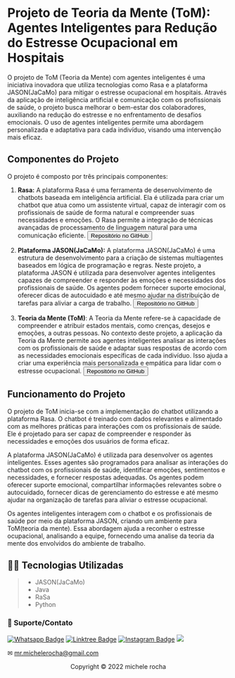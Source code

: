 # Projeto de Teoria da Mente (ToM): Agentes Inteligentes para Redução do Estresse Ocupacional em Hospitais

O projeto de ToM (Teoria da Mente) com agentes inteligentes é uma iniciativa inovadora que utiliza tecnologias como Rasa e a plataforma JASON(JaCaMo) para mitigar o estresse ocupacional em hospitais. Através da aplicação de inteligência artificial e comunicação com os profissionais de saúde, o projeto busca melhorar o bem-estar dos colaboradores, auxiliando na redução do estresse e no enfrentamento de desafios emocionais. O uso de agentes inteligentes permite uma abordagem personalizada e adaptativa para cada indivíduo, visando uma intervenção mais eficaz.

## Componentes do Projeto
O projeto é composto por três principais componentes:

1. **Rasa:** A plataforma Rasa é uma ferramenta de desenvolvimento de chatbots baseada em inteligência artificial. Ela é utilizada para criar um chatbot que atua como um assistente virtual, capaz de interagir com os profissionais de saúde de forma natural e compreender suas necessidades e emoções. O Rasa permite a integração de técnicas avançadas de processamento de linguagem natural para uma comunicação eficiente. <a href="https://github.com/Mrmichelerocha/pibic-rasa-stress" target="_blank"><button>Repositório no GitHub</button></a>

2. **Plataforma JASON(JaCaMo):** A plataforma JASON(JaCaMo) é uma estrutura de desenvolvimento para a criação de sistemas multiagentes baseados em lógica de programação e regras. Neste projeto, a plataforma JASON é utilizada para desenvolver agentes inteligentes capazes de compreender e responder às emoções e necessidades dos profissionais de saúde. Os agentes podem fornecer suporte emocional, oferecer dicas de autocuidado e até mesmo ajudar na distribuição de tarefas para aliviar a carga de trabalho. <a href="https://github.com/Mrmichelerocha/pibic-RASA4JaCa" target="_blank"><button>Repositório no GitHub</button></a>

3. **Teoria da Mente (ToM)**: A Teoria da Mente refere-se à capacidade de compreender e atribuir estados mentais, como crenças, desejos e emoções, a outras pessoas. No contexto deste projeto, a aplicação da Teoria da Mente permite aos agentes inteligentes analisar as interações com os profissionais de saúde e adaptar suas respostas de acordo com as necessidades emocionais específicas de cada indivíduo. Isso ajuda a criar uma experiência mais personalizada e empática para lidar com o estresse ocupacional. <a href="https://github.com/Mrmichelerocha/pibic-RASA4JaCa" target="_blank"><button>Repositório no GitHub</button></a>



## Funcionamento do Projeto
O projeto de ToM inicia-se com a implementação do chatbot utilizando a plataforma Rasa. O chatbot é treinado com dados relevantes e alimentado com as melhores práticas para interações com os profissionais de saúde. Ele é projetado para ser capaz de compreender e responder às necessidades e emoções dos usuários de forma eficaz.

A plataforma JASON(JaCaMo) é utilizada para desenvolver os agentes inteligentes. Esses agentes são programados para analisar as interações do chatbot com os profissionais de saúde, identificar emoções, sentimentos e necessidades, e fornecer respostas adequadas. Os agentes podem oferecer suporte emocional, compartilhar informações relevantes sobre o autocuidado, fornecer dicas de gerenciamento do estresse e até mesmo ajudar na organização de tarefas para aliviar o estresse ocupacional.

Os agentes inteligentes interagem com o chatbot e os profissionais de saúde por meio da plataforma JASON, criando um ambiente para ToM(teoria da mente). Essa abordagem ajuda a reconher o estresse ocupacional, analisando a equipe, fornecendo uma analise da teoria da mente dos envolvidos do ambiente de trabalho.

## 👨‍💻 Tecnologias Utilizadas

> - JASON(JaCaMo) 
> - Java
> - RaSa
> - Python

### 🤝 Suporte/Contato

[![Whatsapp Badge](https://img.shields.io/badge/WhatsApp-25D366?style=for-the-badge&logo=whatsapp&logoColor=white)](https://wa.me/5511951864397)
[![Linktree Badge](https://img.shields.io/badge/linktree-39E09B?style=for-the-badge&logo=linktree&logoColor=white)](https://linktr.ee/mrmichelerocha)
[![Instagram Badge](https://img.shields.io/badge/Instagram-E4405F?style=for-the-badge&logo=instagram&logoColor=white)](https://www.instagram.com/mr.michelerocha/?hl=pt-br)
  <a href="https://www.linkedin.com/in/enc-michele-rocha/" target="_blank"><img src="https://img.shields.io/badge/-LinkedIn-%230077B5?style=for-the-badge&logo=linkedin&logoColor=white" target="_blank"></a>  

✉ mr.michelerocha@gmail.com
<p align="center">Copyright © 2022 michele rocha</p>
